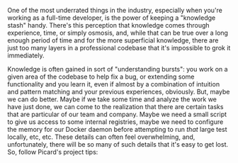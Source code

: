 One of the most underrated things in the industry, especially when you're working as a full-time developer, is the power of keeping a "knowledge stash" handy. There's this perception that knowledge comes through experience, time, or simply osmosis, and, while that can be true over a long enough period of time and for the more superficial knowledge, there are just too many layers in a professional codebase that it's impossible to grok it immediately.

Knowledge is often gained in sort of "understanding bursts": you work on a given area of the codebase to help fix a bug, or extending some functionality and you learn it, even if almost by a combination of intuition and pattern matching and your previous experiences, obviously. But, maybe we can do better. Maybe if we take some time and analyze the work we have just done, we can come to the realization that there are certain tasks that are particular of our team and company. Maybe we need a small script to give us access to some internal registries, maybe we need to configure the memory for our Docker daemon before attempting to run _that_ large test locally, etc, etc. These details can often feel overwhelming, and, unfortunately, there will be so many of such details that it's easy to get lost. So, follow Picard's project tips:

